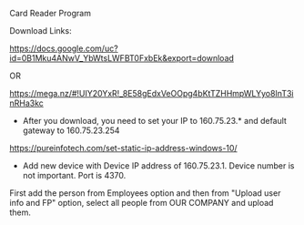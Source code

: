 Card Reader Program

Download Links:

https://docs.google.com/uc?id=0B1Mku4ANwV_YbWtsLWFBT0FxbEk&export=download

OR

https://mega.nz/#!UIY20YxR!_8E58gEdxVeOOpg4bKtTZHHmpWLYyo8InT3inRHa3kc

- After you download, you need to set your IP to 160.75.23.* and default gateway to 160.75.23.254

https://pureinfotech.com/set-static-ip-address-windows-10/

- Add new device with Device IP address of 160.75.23.1. Device number is not important. Port is 4370. 


First add the person from Employees option and then from "Upload user info and FP" option, select all people from OUR COMPANY and upload them.
